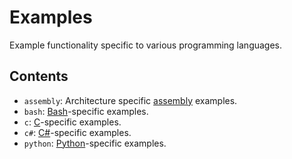 # Examples
Example functionality specific to various programming languages.


## Contents
  - `assembly`: Architecture specific [assembly][asm] examples.
  - `bash`: [Bash][bash]-specific examples.
  - `c`: [C][c]-specific examples.
  - `c#`: [C#][c#]-specific examples.
  - `python`: [Python][python]-specific examples.


[asm]: https://en.wikipedia.org/wiki/Assembly_language
[bash]: https://en.wikipedia.org/wiki/Bash_(Unix_shell)
[c]: https://en.wikipedia.org/wiki/C_(programming_language)
[c#]: https://en.wikipedia.org/wiki/C_Sharp_(programming_language)
[python]: https://en.wikipedia.org/wiki/Python_(programming_language)
